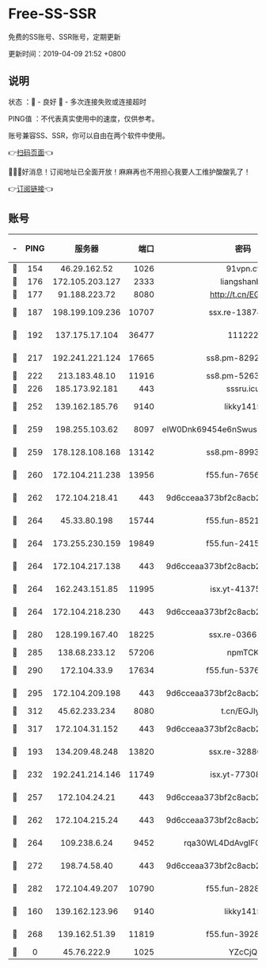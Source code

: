 # Free-SS-SSR

免费的SS账号、SSR账号，定期更新

更新时间：2019-04-09 21:52 +0800

## 说明

状态     ：🙂 - 良好 🙁 - 多次连接失败或连接超时

PING值   ：不代表真实使用中的速度，仅供参考。

账号兼容SS、SSR，你可以自由在两个软件中使用。

👉[扫码页面](https://liesauer.github.io/Free-SS-SSR/)👈

🎉🎉🎉好消息！订阅地址已全面开放！麻麻再也不用担心我要人工维护酸酸乳了！

👉[订阅链接](https://www.liesauer.net/yogurt/subscribe?ACCESS_TOKEN=DAYxR3mMaZAsaqUb)👈

## 账号

|-|PING|服务器|端口|密码|加密方式|区域|
|:----:|:----:|:-----:|-----:|:----:|:----:|:----:|
|🙂|154|46.29.162.52|1026|91vpn.cf|rc4-md5|RU|
|🙂|176|172.105.203.127|2333|liangshanbo|chacha20|JP|
|🙂|177|91.188.223.72|8080|http://t.cn/EGJIyrl|rc4-md5|RU|
|🙂|187|198.199.109.236|10707|ssx.re-13874439|aes-256-cfb|US|
|🙂|192|137.175.17.104|36477|111222|aes-256-cfb|US|
|🙂|217|192.241.221.124|17665|ss8.pm-82928161|aes-256-cfb|US|
|🙂|222|213.183.48.10|11916|ss8.pm-52634377|rc4-md5|RU|
|🙂|226|185.173.92.181|443|sssru.icu|rc4-md5|RU|
|🙂|252|139.162.185.76|9140|likky1415|aes-256-cfb|DE|
|🙂|259|198.255.103.62|8097|eIW0Dnk69454e6nSwuspv9DmS201tQ0D|aes-256-cfb|US|
|🙂|259|178.128.108.168|13142|ss8.pm-89937130|aes-256-cfb|SG|
|🙂|260|172.104.211.238|13956|f55.fun-76569711|aes-256-cfb|US|
|🙂|262|172.104.218.41|443|9d6cceaa373bf2c8acb22e60b6a58be6|aes-256-cfb|US|
|🙂|264|45.33.80.198|15744|f55.fun-85216829|aes-256-cfb|US|
|🙂|264|173.255.230.159|19849|f55.fun-24159116|aes-256-cfb|US|
|🙂|264|172.104.217.138|443|9d6cceaa373bf2c8acb22e60b6a58be6|aes-256-cfb|US|
|🙂|264|162.243.151.85|11995|isx.yt-41375663|aes-256-cfb|US|
|🙂|264|172.104.218.230|443|9d6cceaa373bf2c8acb22e60b6a58be6|aes-256-cfb|US|
|🙂|280|128.199.167.40|18225|ssx.re-03661260|aes-256-cfb|SG|
|🙂|285|138.68.233.12|57206|npmTCK|rc4-md5|US|
|🙂|290|172.104.33.9|17634|f55.fun-53762067|aes-256-cfb|SG|
|🙂|295|172.104.209.198|443|9d6cceaa373bf2c8acb22e60b6a58be6|aes-256-cfb|US|
|🙂|312|45.62.233.234|8080|t.cn/EGJIyrl|rc4-md5|CA|
|🙂|317|172.104.31.152|443|9d6cceaa373bf2c8acb22e60b6a58be6|aes-256-cfb|US|
|🙂|193|134.209.48.248|13820|ssx.re-32880838|aes-256-cfb|US|
|🙂|232|192.241.214.146|11749|isx.yt-77308300|aes-256-cfb|US|
|🙂|257|172.104.24.21|443|9d6cceaa373bf2c8acb22e60b6a58be6|aes-256-cfb|US|
|🙂|262|172.104.215.24|443|9d6cceaa373bf2c8acb22e60b6a58be6|aes-256-cfb|US|
|🙂|264|109.238.6.24|9452|rqa30WL4DdAvgIFG6Fs3znzTa|aes-256-cfb|FR|
|🙂|272|198.74.58.40|443|9d6cceaa373bf2c8acb22e60b6a58be6|aes-256-cfb|US|
|🙂|282|172.104.49.207|10790|f55.fun-28286043|aes-256-cfb|SG|
|🙁|160|139.162.123.96|9140|likky1415|aes-256-cfb|JP|
|🙁|268|139.162.51.39|11819|f55.fun-39283378|aes-256-cfb|SG|
|🙁|0|45.76.222.9|1025|YZcCjQ|rc4-md5|JP|

